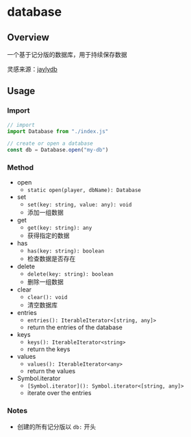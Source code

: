 # database

## Overview

一个基于记分版的数据库，用于持续保存数据

灵感来源：[jaylydb](https://github.com/JaylyDev/ScriptAPI/tree/main/scripts/jaylydb)

## Usage

### Import

```javascript
// import
import Database from "./index.js"

// create or open a database
const db = Database.open("my-db")
```

### Method

- open
    - `static open(player, dbName): Database`
- set
    - `set(key: string, value: any): void`
    - 添加一组数据
- get
    - `get(key: string): any`
    - 获得指定的数据
- has
    - `has(key: string): boolean`
    - 检查数据是否存在
- delete
    - `delete(key: string): boolean`
    - 删除一组数据
- clear
    - `clear(): void`
    - 清空数据库
- entries
    - `entries(): IterableIterator<[string, any]>`
    - return the entries of the database
- keys
    - `keys(): IterableIterator<string>`
    - return the keys
- values
    - `values(): IterableIterator<any>`
    - return the values
- Symbol.iterator
    - `[Symbol.iterator](): Symbol.iterator<[string, any]>`
    - iterate over the entries

### Notes

- 创建的所有记分版以 `db:` 开头
